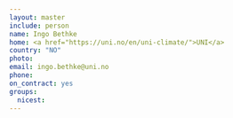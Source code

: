 ```yaml
---
layout: master
include: person
name: Ingo Bethke
home: <a href="https://uni.no/en/uni-climate/">UNI</a>
country: "NO"
photo:
email: ingo.bethke@uni.no
phone:
on_contract: yes
groups:
  nicest:
---
```

